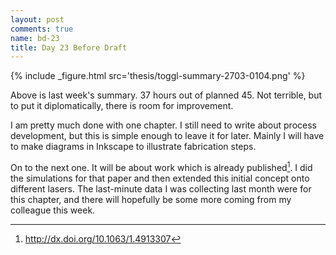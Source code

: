 ```yaml
---
layout: post
comments: true
name: bd-23
title: Day 23 Before Draft
---
```


{% include _figure.html src='thesis/toggl-summary-2703-0104.png' %}

Above is last week's summary. 37 hours out of planned 45. Not terrible, but to put it diplomatically, there is room for improvement.

I am pretty much done with one chapter. I still need to write about process development, but this is simple enough to leave it for later. Mainly I will have to make diagrams in Inkscape to illustrate fabrication steps.

On to the next one. It will be about work which is already published[^bcb]. I did the simulations for that paper and then extended this initial concept onto different lasers. The last-minute data I was collecting last month were for this chapter, and there will hopefully be some more coming from my colleague this week.

[^bcb]: <http://dx.doi.org/10.1063/1.4913307>